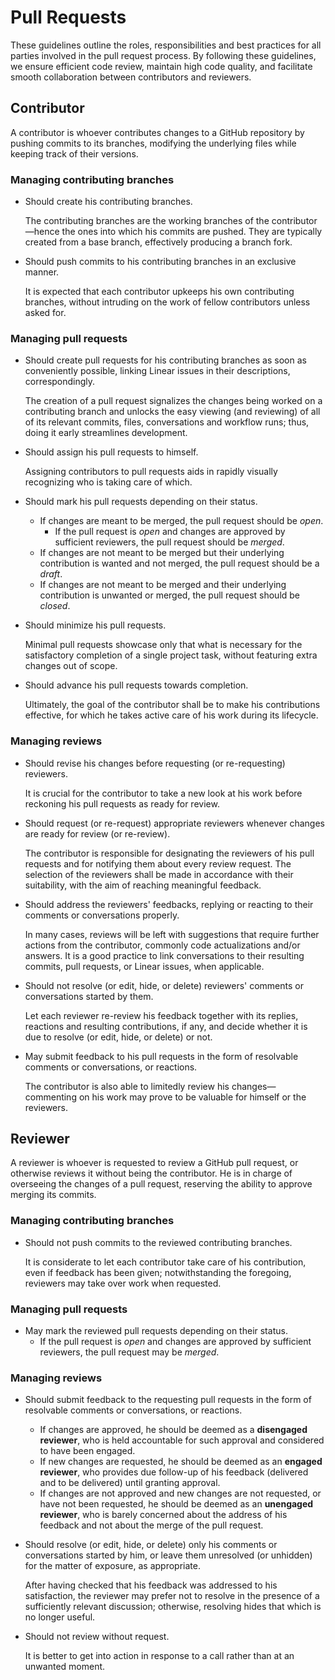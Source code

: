 # Pull Requests

These guidelines outline the roles, responsibilities and best practices for all parties involved in the pull request process. By following these guidelines, we ensure efficient code review, maintain high code quality, and facilitate smooth collaboration between contributors and reviewers.

## Contributor

A contributor is whoever contributes changes to a GitHub repository by pushing commits to its branches, modifying the underlying files while keeping track of their versions.

### Managing contributing branches

- Should create his contributing branches.
    
    The contributing branches are the working branches of the contributor—hence the ones into which his commits are pushed. They are typically created from a base branch, effectively producing a branch fork.
    
- Should push commits to his contributing branches in an exclusive manner.
    
    It is expected that each contributor upkeeps his own contributing branches, without intruding on the work of fellow contributors unless asked for.
    

### Managing pull requests

- Should create pull requests for his contributing branches as soon as conveniently possible, linking Linear issues in their descriptions, correspondingly.
    
    The creation of a pull request signalizes the changes being worked on a contributing branch and unlocks the easy viewing (and reviewing) of all of its relevant commits, files, conversations and workflow runs; thus, doing it early streamlines development.
    
- Should assign his pull requests to himself.
    
    Assigning contributors to pull requests aids in rapidly visually recognizing who is taking care of which.
    
- Should mark his pull requests depending on their status.
    - If changes are meant to be merged, the pull request should be *open*.
        - If the pull request is *open* and changes are approved by sufficient reviewers, the pull request should be *merged*.
    - If changes are not meant to be merged but their underlying contribution is wanted and not merged, the pull request should be a *draft*.
    - If changes are not meant to be merged and their underlying contribution is unwanted or merged, the pull request should be *closed*.
- Should minimize his pull requests.
    
    Minimal pull requests showcase only that what is necessary for the satisfactory completion of a single project task, without featuring extra changes out of scope.
    
- Should advance his pull requests towards completion.
    
    Ultimately, the goal of the contributor shall be to make his contributions effective, for which he takes active care of his work during its lifecycle.
    

### Managing reviews

- Should revise his changes before requesting (or re-requesting) reviewers.
    
    It is crucial for the contributor to take a new look at his work before reckoning his pull requests as ready for review.
    
- Should request (or re-request) appropriate reviewers whenever changes are ready for review (or re-review).
    
    The contributor is responsible for designating the reviewers of his pull requests and for notifying them about every review request. The selection of the reviewers shall be made in accordance with their suitability, with the aim of reaching meaningful feedback.
    
- Should address the reviewers' feedbacks, replying or reacting to their comments or conversations properly.
    
    In many cases, reviews will be left with suggestions that require further actions from the contributor, commonly code actualizations and/or answers. It is a good practice to link conversations to their resulting commits, pull requests, or Linear issues, when applicable.
    
- Should not resolve (or edit, hide, or delete) reviewers' comments or conversations started by them.
    
    Let each reviewer re-review his feedback together with its replies, reactions and resulting contributions, if any, and decide whether it is due to resolve (or edit, hide, or delete) or not.
    
- May submit feedback to his pull requests in the form of resolvable comments or conversations, or reactions.
    
    The contributor is also able to limitedly review his changes—commenting on his work may prove to be valuable for himself or the reviewers.
    

## Reviewer

A reviewer is whoever is requested to review a GitHub pull request, or otherwise reviews it without being the contributor. He is in charge of overseeing the changes of a pull request, reserving the ability to approve merging its commits.

### Managing contributing branches

- Should not push commits to the reviewed contributing branches.
    
    It is considerate to let each contributor take care of his contribution, even if feedback has been given; notwithstanding the foregoing, reviewers may take over work when requested.
    

### Managing pull requests

- May mark the reviewed pull requests depending on their status.
    - If the pull request is *open* and changes are approved by sufficient reviewers, the pull request may be *merged*.

### Managing reviews

- Should submit feedback to the requesting pull requests in the form of resolvable comments or conversations, or reactions.
    - If changes are approved, he should be deemed as a **disengaged reviewer**, who is held accountable for such approval and considered to have been engaged.
    - If new changes are requested, he should be deemed as an **engaged reviewer**, who provides due follow-up of his feedback (delivered and to be delivered) until granting approval.
    - If changes are not approved and new changes are not requested, or have not been requested, he should be deemed as an **unengaged reviewer**, who is barely concerned about the address of his feedback and not about the merge of the pull request.
- Should resolve (or edit, hide, or delete) only his comments or conversations started by him, or leave them unresolved (or unhidden) for the matter of exposure, as appropriate.
    
    After having checked that his feedback was addressed to his satisfaction, the reviewer may prefer not to resolve in the presence of a sufficiently relevant discussion; otherwise, resolving hides that which is no longer useful.
    
- Should not review without request.
    
    It is better to get into action in response to a call rather than at an unwanted moment.